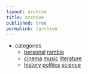 ```yaml
---
layout: archive
title: archive
published: true
permalink: /archive
---
```

- categories
	- <a href="archive/personal">personal</a> <a href="archive/ramble">ramble</a>   
    - <a href="archive/cinema">cinema</a> <a href="archive/music">music</a> <a href="archive/literature">literature</a>   
	- <a href="archive/history">history</a> <a href="archive/politics">politics</a> <a href="archive/science">science</a>
